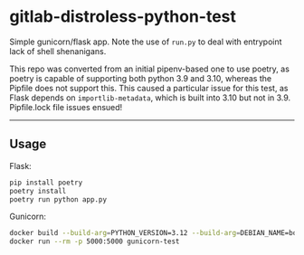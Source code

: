# gitlab-distroless-python-test

Simple gunicorn/flask app. Note the use of `run.py` to deal with entrypoint lack of shell shenanigans.

This repo was converted from an initial pipenv-based one to use poetry, as poetry is capable of supporting both python 3.9 and 3.10, whereas the Pipfile does not support this. This caused a particular issue for this test, as Flask depends on `importlib-metadata`, which is built into 3.10 but not in 3.9. Pipfile.lock file issues ensued!

---

## Usage

Flask:

```sh
pip install poetry
poetry install
poetry run python app.py
```

Gunicorn:

```sh
docker build --build-arg=PYTHON_VERSION=3.12 --build-arg=DEBIAN_NAME=bookworm --build-arg=PYTHON_DISTROLESS_IMAGE=al3xos/python-distroless:3.12-debian12 -t gunicorn-test .
docker run --rm -p 5000:5000 gunicorn-test
```
